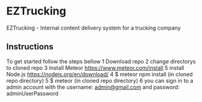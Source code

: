 # EZTrucking
EZTrucking - Internal content delivery system for a trucking company
## Instructions
To get started follow the steps bellow
1 Download repo
2 change directorys to cloned repo
3 Install Meteor https://www.meteor.com/install
5 install Node.js https://nodejs.org/en/download/
4 $ meteor npm install (in cloned repo directory)
5 $ meteor (in cloned repo directory)
6 you can sign in to a admin account with the username: admin@gmail.com and password: adminUserPassword

